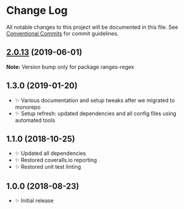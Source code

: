 # Change Log

All notable changes to this project will be documented in this file.
See [Conventional Commits](https://conventionalcommits.org) for commit guidelines.

## [2.0.13](https://gitlab.com/codsen/codsen/compare/ranges-regex@2.0.12...ranges-regex@2.0.13) (2019-06-01)

**Note:** Version bump only for package ranges-regex





## 1.3.0 (2019-01-20)

- ✨ Various documentation and setup tweaks after we migrated to monorepo
- ✨ Setup refresh: updated dependencies and all config files using automated tools

## 1.1.0 (2018-10-25)

- ✨ Updated all dependencies
- ✨ Restored coveralls.io reporting
- ✨ Restored unit test linting

## 1.0.0 (2018-08-23)

- ✨ Initial release

